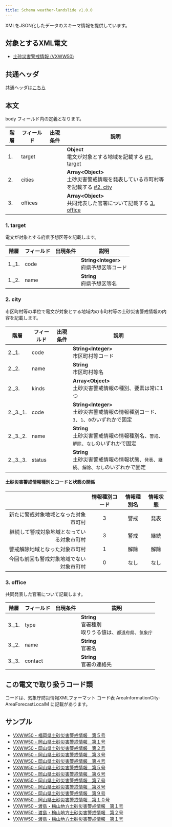 ```yaml
---
title: Schema weather-landslide v1.0.0
---
```


XMLをJSON化したデータのスキーマ情報を提供しています。

## 対象とするXML電文

* [土砂災害警戒情報 (VXWW50)](/docs/telegrams/we02710.md)

## 共通ヘッダ

共通ヘッダは[こちら](/docs/reference/conversion/json/index.md#schema-head)

## 本文

body フィールド内の定義となります。

| 階層 | フィールド   | 出現条件 | 説明                                                                        | 
|----|---------|------|---------------------------------------------------------------------------| 
| 1. | target  |      | **Object**<br/> 電文が対象とする地域を記載する [#1. target](#1-target)                   |
| 2. | cities  |      | **Array&lt;Object&gt;**<br/> 土砂災害警戒情報を発表している市町村等を記載する [#2. city](#2-city) |
| 3. | offices |      | **Array&lt;Object&gt;**<br/> 共同発表した官署について記載する [3. office](#3-office)      |

### 1. target

電文が対象とする府県予想区等を記載します。

| 階層    | フィールド | 出現条件 | 説明                                       |
|-------|-------|------|------------------------------------------|
| 1._1. | code  |      | **String&lt;Integer&gt;**<br/> 府県予想区等コード |
| 1._2. | name  |      | **String**<br/> 府県予想区等名                  |

### 2. city

市区町村等の単位で電文が対象とする地域内の市町村等の土砂災害警戒情報の内容を記載します。

| 階層       | フィールド  | 出現条件 | 説明                                                                  |
|----------|--------|------|---------------------------------------------------------------------|
| 2._1.    | code   |      | **String&lt;Integer&gt;**<br/> 市区町村等コード                             |
| 2._2.    | name   |      | **String**<br/> 市区町村等名                                              |
| 2._3.    | kinds  |      | **Array&lt;Object&gt;**<br/>土砂災害警戒情報の種別、要素は常に1つ                     |
| 2._3._1. | code   |      | **String&lt;Integer&gt;**<br/> 土砂災害警戒情報の情報種別コード、`3`、`1`、`0`のいずれかで固定 |
| 2._3._2. | name   |      | **String**<br/> 土砂災害警戒情報の情報種別名、`警戒`、`解除`、`なし`のいずれかで固定               |
| 2._3._3. | status |      | **String**<br/> 土砂災害警戒情報の情報状態、`発表`、`継続`、`解除`、`なし`のいずれかで固定           |


#### 土砂災害警戒情報種別とコードと状態の関係

|                       | 情報種別コード | 情報種別名 | 情報状態 |
|----------------------:|:-------:|:-----:|:----:|
|    新たに警戒対象地域となった対象市町村 |    3    |  警戒   |  発表  |
| 継続して警戒対象地域となっている対象市町村 |    3    |  警戒   |  継続  |
|       警戒解除地域となった対象市町村 |    1    |  解除   |  解除  | 
|  今回も前回も警戒対象地域でない対象市町村 |    0    |  なし   |  なし  |

### 3. office

共同発表した官署について記載します。

| 階層    | フィールド   | 出現条件 | 説明                                            |
|-------|---------|------|-----------------------------------------------|
| 3._1. | type    |      | **String**<br/> 官署種別<br/> 取りうる値は、`都道府県`、`気象庁` |
| 3._2. | name    |      | **String**<br/> 官署名                           |
| 3._3. | contact |      | **String**<br/> 官署の連絡先                        |

## この電文で取り扱うコード類

コードは、気象庁防災情報XMLフォーマット コード表 AreaInformationCity-AreaForecastLocalM に記載があります。

## サンプル

* [VXWW50 - 福岡県土砂災害警戒情報　第５号](https://sample.dmdata.jp/conversion/json/schema/weather-landslide/vxww50_jpfk_20130831110517.json)
* [VXWW50 - 岡山県土砂災害警戒情報　第１号](https://sample.dmdata.jp/conversion/json/schema/weather-landslide/vxww50_jphc_20130902153710.json)
* [VXWW50 - 岡山県土砂災害警戒情報　第２号](https://sample.dmdata.jp/conversion/json/schema/weather-landslide/vxww50_jphc_20130902175034.json)
* [VXWW50 - 岡山県土砂災害警戒情報　第３号](https://sample.dmdata.jp/conversion/json/schema/weather-landslide/vxww50_jphc_20130904081232.json)
* [VXWW50 - 岡山県土砂災害警戒情報　第４号](https://sample.dmdata.jp/conversion/json/schema/weather-landslide/vxww50_jphc_20130904092212.json)
* [VXWW50 - 岡山県土砂災害警戒情報　第５号](https://sample.dmdata.jp/conversion/json/schema/weather-landslide/vxww50_jphc_20130904094920.json)
* [VXWW50 - 岡山県土砂災害警戒情報　第６号](https://sample.dmdata.jp/conversion/json/schema/weather-landslide/vxww50_jphc_20130904110108.json)
* [VXWW50 - 岡山県土砂災害警戒情報　第７号](https://sample.dmdata.jp/conversion/json/schema/weather-landslide/vxww50_jphc_20130904132017.json)
* [VXWW50 - 岡山県土砂災害警戒情報　第８号](https://sample.dmdata.jp/conversion/json/schema/weather-landslide/vxww50_jphc_20130904143821.json)
* [VXWW50 - 岡山県土砂災害警戒情報　第９号](https://sample.dmdata.jp/conversion/json/schema/weather-landslide/vxww50_jphc_20130904155917.json)
* [VXWW50 - 岡山県土砂災害警戒情報　第１０号](https://sample.dmdata.jp/conversion/json/schema/weather-landslide/vxww50_jphc_20130904162241.json)
* [VXWW50 - 渡島・檜山地方土砂災害警戒情報　第１号](https://sample.dmdata.jp/conversion/json/schema/weather-landslide/vxww50_jpsf_20130823151514.json)
* [VXWW50 - 渡島・檜山地方土砂災害警戒情報　第２号](https://sample.dmdata.jp/conversion/json/schema/weather-landslide/vxww50_jpsf_20130823173823.json)
* [VXWW50 - 渡島・檜山地方土砂災害警戒情報　第１号](https://sample.dmdata.jp/conversion/json/schema/weather-landslide/vxww50_jpsf_20130823221552.json)
